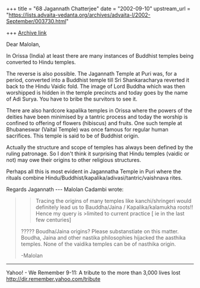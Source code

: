 +++
title = "68 Jagannath Chatterjee"
date = "2002-09-10"
upstream_url = "https://lists.advaita-vedanta.org/archives/advaita-l/2002-September/003730.html"

+++
[Archive link](https://lists.advaita-vedanta.org/archives/advaita-l/2002-September/003730.html)

Dear Malolan,

In Orissa (India) at least there are many instances of
Buddhist temples being converted to Hindu temples.

The reverse is also possible. The Jagannath Temple at
Puri was, for a period, converted into a Buddhist
temple till Sri Shankaracharya reverted it back to the
Hindu Vaidic fold. The image of Lord Buddha which was
then worshipped is hidden in the temple precincts and
today goes by the name of Adi Surya. You have to bribe
the survitors to see it.

There are also hardcore kapalika temples in Orissa
where the powers of the deities have been minimised by
a tantric process and today the worship is confined to
offering of flowers (hibiscus) and fruits. One such
temple at Bhubaneswar (Vaital Temple) was once famous
for regular human sacrifices. This temple is said to
be of Buddhist origin.

Actually the structure and scope of temples has always
been defined by the ruling patronage. So I don't think
it surprising that Hindu temples (vaidic or not) may
owe their origins to other religious structures.

Perhaps all this is most evident in Jagannatha Temple
in Puri where the rituals combine
Hindu/Buddhist/kapalika/adivasi/tantric/vaishnava
rites.

Regards
Jagannath
--- Malolan Cadambi <cadambi at HOTPOP.COM> wrote:
> >Tracing the origins of many temples like
> kanchi/shringeri would definitely lead us to
> Bauddha/Jaina / Kapalika/kalamukha roots!! Hence my
> query is >limited to current practice [ ie in the
> last few centuries]
>
> ????? Boudha/Jaina origins? Please substanstiate on
> this matter. Boudha, Jaina and other nastika
> philosophies hijacked the aasthika temples. None of
> the vaidika temples can be of nasthika origin.
>
> -Malolan
>
>
>
>
>


__________________________________________________
Yahoo! - We Remember
9-11: A tribute to the more than 3,000 lives lost
http://dir.remember.yahoo.com/tribute

